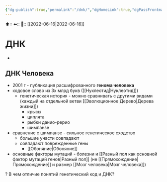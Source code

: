 ```yaml
---
{"dg-publish":true,"permalink":"/dnk/","dgHomeLink":true,"dgPassFrontmatter":false}
---
```



⬆::
⬅::
📅:: [[2022-06-16|2022-06-16]]

# ДНК

- 

##  ДНК Человека
- 2001 г - публикация расшифрованного **генома человека**
- кодовое слово из 3х млрд букв ([[Нуклеотид|Нуклеотид]])
	- генетическая история - можно сравнивать с другими видами (каждый на отдельной ветви [[Эволюционное Дерево|Дерева жизни]])
		- крысы
		- циплята
		- рыбки данио-рерио
		- шимпанзе
- сравнение с шимпанзе - сильное генетическое сходство
	- большие участи совпадают
	- совпадают поврежденные гены
		- [[Обоняние|Обоняние]]
- основные факторы мутаций - болезни и [[Разный пол как основной фактор мутаций генов|Разный пол]] (не [[Прямохождение|Прямохождение]] и размер [[Мозг человека|Мозг человека]])


? В чем отличие понятий генетический код и ДНК?